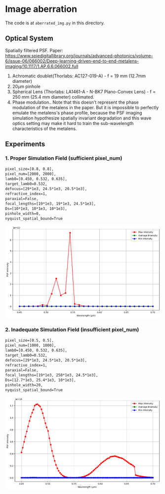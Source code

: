 # Image aberration 

The code is at `aberrated_img.py` in this directory.

## Optical System

Spatially filtered PSF.
Paper: https://www.spiedigitallibrary.org/journals/advanced-photonics/volume-6/issue-06/066002/Deep-learning-driven-end-to-end-metalens-imaging/10.1117/1.AP.6.6.066002.full
1. Achromatic doublet(Thorlabs: AC127-019-A) - f = 19 mm (12.7mm diameter)
2. 20µm pinhole
3. Spherical Lens (Thorlabs: LA1461-A - N-BK7 Plano-Convex Lens) - f = 250 mm (25.4 mm diameter) collimated.
4. Phase modulation.. Note that this doesn't represent the phase modulation of the metalens in the paper. But it is impossible to perfectly emulate the metalens's phase profile, because the PSF imaging simulation hypothesize spatially invariant degradation and this wave optics setting may make it hard to train the sub-wavelength characteristics of the metalens.

## Experiments

### 1. Proper Simulation Field (sufficient pixel_num)
    pixel_size=[0.8, 0.8],
    pixel_num=[2000, 2000],
    lamb0=[0.450, 0.532, 0.635],
    target_lamb0=0.532,
    defocus=[29*1e3, 24.5*1e3, 20.5*1e3],
    refractive_index=1,
    paraxial=False,
    focal_lengths=[19*1e3, 19*1e3, 24.5*1e3],
    Ds=[10*1e3, 10*1e3, 10*1e3],
    pinhole_width=0,
    nyquist_spatial_bound=True

<div align="center">
    <img src="./figures/aberrated_img/fig1.png" width="600">
</div>


### 2. Inadequate Simulation Field (insufficient pixel_num)
    pixel_size=[0.5, 0.5],
    pixel_num=[1000, 1000],
    lamb0=[0.450, 0.532, 0.635],
    target_lamb0=0.532,
    defocus=[29*1e3, 24.5*1e3, 20.5*1e3],
    refractive_index=1,
    paraxial=False,
    focal_lengths=[19*1e3, 250*1e3, 24.5*1e3],
    Ds=[12.7*1e3, 25.4*1e3, 10*1e3],
    pinhole_width=20,
    nyquist_spatial_bound=True

<div align="center">
    <img src="./figures/aberrated_img/fig2.png" width="600">
</div>